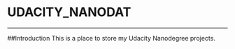 # UDACITY_NANODAT
------------
##Introduction
This is a place to store my Udacity Nanodegree projects.
